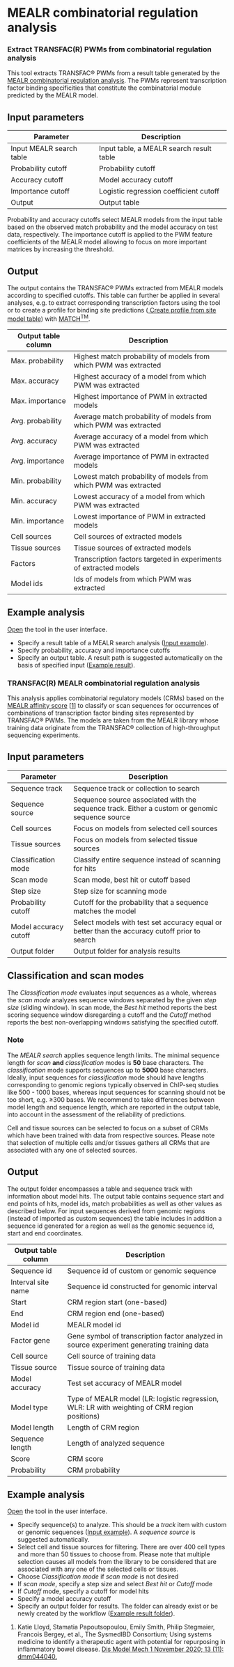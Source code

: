 # MEALR combinatorial regulation analysis
### Extract TRANSFAC(R) PWMs from combinatorial regulation analysis
This tool extracts TRANSFAC&#174; PWMs from a result table generated by the <a href="https://platform.genexplain.com/bioumlweb/#de=analyses/Methods/MEALR%20combinatorial%20regulation%20analysis/TRANSFAC(R)%20MEALR%20combinatorial%20regulation%20analysis">MEALR combinatorial regulation analysis</a>.
The PWMs represent transcription factor binding specificities that constitute the combinatorial
module predicted by the MEALR model.

## Input parameters

<table>
<thead>
<tr>
<th>Parameter</th>
<th>Description</th>
</tr>
</thead>
<tbody>
<tr>
<td>Input MEALR search table</td>
<td>Input table, a MEALR search result table</td>
</tr>
<tr>
<td>Probability cutoff</td>
<td>Probability cutoff</td>
</tr>
<tr>
<td>Accuracy cutoff</td>
<td>Model accuracy cutoff</td>
</tr>
<tr>
<td>Importance cutoff</td>
<td>Logistic regression coefficient cutoff</td>
</tr>
<tr>
<td>Output</td>
<td>Output table</td>
</tr>
</tbody>
</table>


Probability and accuracy cutoffs select MEALR models from the input table based on the observed
match probability and the model accuracy on test data, respectively. The importance cutoff is
applied to the PWM feature coefficients of the MEALR model allowing to focus on more important
matrices by increasing the threshold.

## Output

The output contains the TRANSFAC&#174; PWMs extracted from MEALR models according to specified
cutoffs. This table can further be applied in several analyses, e.g. to extract corresponding
transcription factors using the tool <a href=""></a> or to create a profile for binding site
predictions (<a href="https://test2.genexplain.com/bioumlweb/#de=analyses/Methods/Site%20analysis/Create%20profile%20from%20site%20model%20table">
Create profile from site model table</a>) with <a href="https://test2.genexplain.com/bioumlweb/#de=analyses/Methods/Site%20analysis/TRANSFAC(R)%20Match(TM)%20for%20tracks">MATCH<sup>TM</sup></a>.

<table>
<thead>
<tr>
<th>Output table column</th>
<th>Description</th>
</tr>
</thead>
<tbody>
<tr>
<td>Max. probability</td>
<td>Highest match probability of models from which PWM was extracted</td>
</tr>
<tr>
<td>Max. accuracy</td>
<td>Highest accuracy of a model from which PWM was extracted</td>
</tr>
<tr>
<td>Max. importance</td>
<td>Highest importance of PWM in extracted models</td>
</tr>
<tr>
<td>Avg. probability</td>
<td>Average match probability of models from which PWM was extracted</td>
</tr>
<tr>
<td>Avg. accuracy</td>
<td>Average accuracy of a model from which PWM was extracted</td>
</tr>
<tr>
<td>Avg. importance</td>
<td>Average importance of PWM in extracted models</td>
</tr>
<tr>
<td>Min. probability</td>
<td>Lowest match probability of models from which PWM was extracted</td>
</tr>
<tr>
<td>Min. accuracy</td>
<td>Lowest accuracy of a model from which PWM was extracted</td>
</tr>
<tr>
<td>Min. importance</td>
<td>Lowest importance of PWM in extracted models</td>
</tr>
<tr>
<td>Cell sources</td>
<td>Cell sources of extracted models</td>
</tr>
<tr>
<td>Tissue sources</td>
<td>Tissue sources of extracted models</td>
</tr>
<tr>
<td>Factors</td>
<td>Transcription factors targeted in experiments of extracted models</td>
</tr>
<tr>
<td>Model ids</td>
<td>Ids of models from which PWM was extracted</td>
</tr>
</tbody>
</table>


## Example analysis

<a href="https://platform.genexplain.com/bioumlweb/#de=analyses/Methods/MEALR%20combinatorial%20regulation%20analysis/Extract%20TRANSFAC(R)%20PWMs%20from%20combinatorial%20regulation%20analysis">Open</a> the tool in the user interface.

- Specify a result table of a MEALR search analysis ([Input example](https://platform.genexplain.com/bioumlweb/#de=data%2FExamples%2FCombinatorial+regulation+analysis+of+TAL1%2FData%2FTAL1+track+%28Combinatorial+regulatory+analysis%29%2FMEALR+predictions%2FMEALR+search+result)).
- Specify probability, accuracy and importance cutoffs
- Specify an output table. A result path is suggested automatically on the basis of specified input (<a href="https://platform.genexplain.com/bioumlweb/#de=data/Examples/Combinatorial%20regulation%20analysis%20of%20TAL1/Data/TAL1%20track%20(Combinatorial%20regulatory%20analysis)/MEALR%20PWMs">Example result</a>).


### TRANSFAC(R) MEALR combinatorial regulation analysis
This analysis applies combinatorial regulatory models (CRMs) based on the
<a href="#de=analyses/Methods/Site%20analysis/MEALR%20(tracks)">MEALR affinity score</a> &#91;<a href="#ref1">1</a>&#93;
to classify or scan sequences for occurrences of combinations of transcription factor binding sites
represented by TRANSFAC&#174; PWMs. The models are taken from the MEALR library whose training data
originate from the TRANSFAC&#174; collection of high-throughput sequencing experiments.

## Input parameters

<table>
<thead>
<tr>
<th>Parameter</th>
<th>Description</th>
</tr>
</thead>
<tbody>
<tr>
<td>Sequence track</td>
<td>Sequence track or collection to search</td>
</tr>
<tr>
<td>Sequence source</td>
<td>Sequence source associated with the sequence track. Either a custom or genomic sequence source</td>
</tr>
<tr>
<td>Cell sources</td>
<td>Focus on models from selected cell sources</td>
</tr>
<tr>
<td>Tissue sources</td>
<td>Focus on models from selected tissue sources</td>
</tr>
<tr>
<td>Classification mode</td>
<td>Classify entire sequence instead of scanning for hits</td>
</tr>
<tr>
<td>Scan mode</td>
<td>Scan mode, best hit or cutoff based</td>
</tr>
<tr>
<td>Step size</td>
<td>Step size for scanning mode</td>
</tr>
<tr>
<td>Probability cutoff</td>
<td>Cutoff for the probability that a sequence matches the model</td>
</tr>
<tr>
<td>Model accuracy cutoff</td>
<td>Select models with test set accuracy equal or better than the accuracy cutoff prior to search</td>
</tr>
<tr>
<td>Output folder</td>
<td>Output folder for analysis results</td>
</tr>
</tbody>
</table>


## Classification and scan modes

The _Classification mode_ evaluates input sequences as a whole, whereas the _scan mode_ analyzes
sequence windows separated by the given _step size_ (sliding window). In scan mode, the _Best hit_
method reports the best scoring sequence window disregarding a cutoff and the _Cutoff_ method
reports the best non-overlapping windows satisfying the specified cutoff.

### Note

The _MEALR search_ applies sequence length limits. The minimal sequence length for _scan_ **and**
_classification_ modes is **50** base characters. The _classification_ mode supports sequences up to
**5000** base characters.
Ideally, input sequences for _classification_ mode should have lengths corresponding to genomic
regions typically observed in ChIP-seq studies like 500 - 1000 bases, whereas input sequences for
scanning should not be too short, e.g. &ge;300 bases. We recommend to take differences between
model length and sequence length, which are reported in the output table, into account in the
assessment of the reliability of predictions.

Cell and tissue sources can be selected to focus on a subset of CRMs which have been trained with
data from respective sources. Please note that selection of multiple cells and/or tissues gathers
all CRMs that are associated with any one of selected sources.

## Output

The output folder encompasses a table and sequence track with information about model hits.
The output table contains sequence start and end points of hits, model ids, match probabilities as
well as other values as described below. For input sequences derived from genomic regions &#40;instead
of imported as custom sequences&#41; the table includes in addition a sequence id generated for a
region as well as the genomic sequence id, start and end coordinates.

<table>
<thead>
<tr>
<th>Output table column</th>
<th>Description</th>
</tr>
</thead>
<tbody>
<tr>
<td>Sequence id</td>
<td>Sequence id of custom or genomic sequence</td>
</tr>
<tr>
<td>Interval site name</td>
<td>Sequence id constructed for genomic interval</td>
</tr>
<tr>
<td>Start</td>
<td>CRM region start (one-based)</td>
</tr>
<tr>
<td>End</td>
<td>CRM region end (one-based)</td>
</tr>
<tr>
<td>Model id</td>
<td>MEALR model id</td>
</tr>
<tr>
<td>Factor gene</td>
<td>Gene symbol of transcription factor analyzed in source experiment generating training data</td>
</tr>
<tr>
<td>Cell source</td>
<td>Cell source of training data</td>
</tr>
<tr>
<td>Tissue source</td>
<td>Tissue source of training data</td>
</tr>
<tr>
<td>Model accuracy</td>
<td>Test set accuracy of MEALR model</td>
</tr>
<tr>
<td>Model type</td>
<td>Type of MEALR model (LR: logistic regression, WLR: LR with weighting of CRM region positions)</td>
</tr>
<tr>
<td>Model length</td>
<td>Length of CRM region</td>
</tr>
<tr>
<td>Sequence length</td>
<td>Length of analyzed sequence</td>
</tr>
<tr>
<td>Score</td>
<td>CRM score</td>
</tr>
<tr>
<td>Probability</td>
<td>CRM probability</td>
</tr>
</tbody>
</table>



## Example analysis

<a href="https://platform.genexplain.com/bioumlweb/#de=analyses/Methods/MEALR%20combinatorial%20regulation%20analysis/TRANSFAC(R)%20MEALR%20combinatorial%20regulation%20analysis">Open</a> the tool in the user interface.

- Specify sequence(s) to analyze. This should be a _track_ item with custom or genomic sequences ([Input example](https://platform.genexplain.com/bioumlweb/#de=data%2FExamples%2FCombinatorial+regulation+analysis+of+TAL1%2FData%2FTAL1+track)). A _sequence source_ is suggested automatically.
- Select cell and tissue sources for filtering. There are over 400 cell types and more than 50 tissues to choose from. Please note that
multiple selection causes all models from the library to be considered that are associated with any one of the selected cells or tissues.
- Choose _Classification mode_ if _scan mode_ is not desired
- If _scan mode_, specify a step size and select _Best hit_ or _Cutoff_ mode
- If _Cutoff_ mode, specify a cutoff for model hits
- Specify a model accuracy cutoff
- Specify an output folder for results. The folder can already exist or be newly created by the workflow (<a href="https://platform.genexplain.com/bioumlweb/#de=data/Examples/Combinatorial%20regulation%20analysis%20of%20TAL1/Data/TAL1%20track%20(Combinatorial%20regulatory%20analysis)">Example result folder</a>).

<ol>
  <li>
    <a id="ref1">Katie Lloyd, Stamatia Papoutsopoulou, Emily Smith, Philip Stegmaier, Francois Bergey, et al., The SysmedIBD Consortium;
    Using systems medicine to identify a therapeutic agent with potential for repurposing in inflammatory bowel disease.</a>
    <a href="https://doi.org/10.1242/dmm.044040">Dis Model Mech 1 November 2020; 13 (11): dmm044040.</a>
  </li>
</ol>











